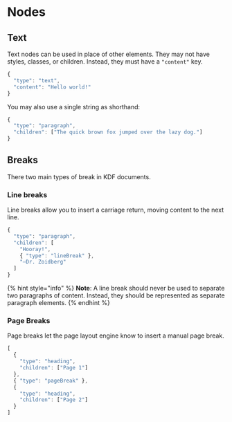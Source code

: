 # Nodes

## Text

Text nodes can be used in place of other elements. They may not have styles, classes, or children. Instead, they must have a `"content"` key.

```javascript
{
  "type": "text",
  "content": "Hello world!"
}
```

You may also use a single string as shorthand:

```javascript
{
  "type": "paragraph",
  "children": ["The quick brown fox jumped over the lazy dog."]
}
```

## Breaks

There two main types of break in KDF documents.

### Line breaks

Line breaks allow you to insert a carriage return, moving content to the next line.

```javascript
{
  "type": "paragraph",
  "children": [
    "Hooray!",
    { "type": "lineBreak" },
    "—Dr. Zoidberg"
  ]
}
```

{% hint style="info" %}
**Note**: A line break should never be used to separate two paragraphs of content. Instead, they should be represented as separate paragraph elements.
{% endhint %}

### Page Breaks

Page breaks let the page layout engine know to insert a manual page break.

```javascript
[
  {
    "type": "heading",
    "children": ["Page 1"]
  },
  { "type": "pageBreak" },
  {
    "type": "heading",
    "children": ["Page 2"]
  }
]
```

